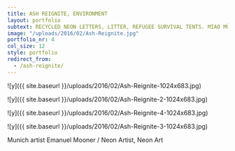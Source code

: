 ```yaml
---
title: ASH REIGNITE, ENVIRONMENT
layout: portfolio
subtext: RECYCLED NEON LETTERS, LITTER, REFUGEE SURVIVAL TENTS. MIAO MÜNCHEN, 2015
image: "/uploads/2016/02/Ash-Reignite.jpg"
portfolio_nr: 4
col_size: 12
style: portfolio
redirect_from:
  - /ash-reignite/
---
```


![y]({{ site.baseurl }}/uploads/2016/02/Ash-Reignite-1024x683.jpg)

![y]({{ site.baseurl }}/uploads/2016/02/Ash-Reignite-2-1024x683.jpg)

![y]({{ site.baseurl }}/uploads/2016/02/Ash-Reignite-4-1024x683.jpg)

![y]({{ site.baseurl }}/uploads/2016/02/Ash-Reignite-3-1024x683.jpg)



Munich artist Emanuel Mooner / Neon Artist, Neon Art